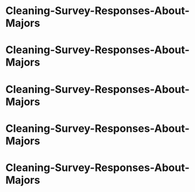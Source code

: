 # Cleaning-Survey-Responses-About-Majors
# Cleaning-Survey-Responses-About-Majors
# Cleaning-Survey-Responses-About-Majors
# Cleaning-Survey-Responses-About-Majors
# Cleaning-Survey-Responses-About-Majors
